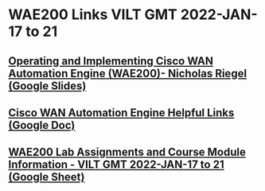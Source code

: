 # WAE200 Links VILT GMT 2022-JAN-17 to 21

## [Operating and Implementing Cisco WAN Automation Engine (WAE200)- Nicholas Riegel (Google Slides)](https://docs.google.com/presentation/d/1S4oc58X4ekuwark5kAM2_jiZmXrZDnj80bBjWRgArRM/edit?usp=sharing)

## [Cisco WAN Automation Engine Helpful Links (Google Doc)](https://docs.google.com/document/d/1Beg7sYtlGiNNzTVD11VJFXlPYnfCcX9fRO5dZwvX4xQ/edit?usp=sharing)

## [WAE200 Lab Assignments and Course Module Information - VILT GMT 2022-JAN-17 to 21 (Google Sheet)](https://docs.google.com/spreadsheets/d/1Jy5jUnYt7uDko9P0rFvK74USaNf0yyWZ9PDDz2WEFHY/edit?usp=sharing)
